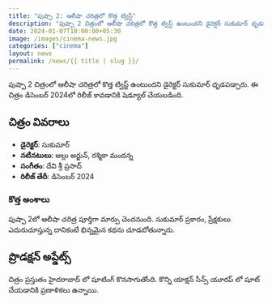 ```yaml
---
title: "పుష్పా 2: ఆలీషా చరిత్రలో కొత్త ట్విస్ట్"
description: "పుష్పా 2 చిత్రంలో ఆలీషా చరిత్రలో కొత్త ట్విస్ట్ ఉంటుందని డైరెక్టర్ సుకుమార్ ధృడపడ్చారు."
date: 2024-01-07T10:00:00+05:30
image: /images/cinema-news.jpg
categories: ["cinema"]
layout: news
permalink: /news/{{ title | slug }}/
---
```


పుష్పా 2 చిత్రంలో ఆలీషా చరిత్రలో కొత్త ట్విస్ట్ ఉంటుందని డైరెక్టర్ సుకుమార్ ధృడపడ్చారు. ఈ చిత్రం డిసెంబర్ 2024లో రిలీజ్ కావడానికి షెడ్యూల్ చేయబడింది.

## చిత్రం వివరాలు

* **డైరెక్టర్**: సుకుమార్
* **నటీనటులు**: అల్లు అర్జున్, రశ్మికా మందన్న
* **సంగీతం**: దేవి శ్రీ ప్రసాద్
* **రిలీజ్ తేదీ**: డిసెంబర్ 2024

### కొత్త అంశాలు

పుష్పా 2లో ఆలీషా చరిత్ర పూర్తిగా మార్పు చెందనుంది. సుకుమార్ ప్రకారం, ప్రేక్షకులు ఎదురుచూస్తున్న దానికంటే భిన్నమైన కథను చూడబోతున్నారు.

## ప్రొడక్షన్ అప్డేట్స్

చిత్రం ప్రస్తుతం హైదరాబాద్ లో షూటింగ్ కొనసాగుతోంది. కొన్ని యాక్షన్ సీన్స్ యూరప్ లో షూట్ చేయడానికి ప్రణాళికలు ఉన్నాయి.
